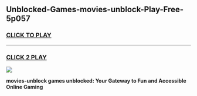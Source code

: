 
## Unblocked-Games-movies-unblock-Play-Free-5p057
<h3>
<a href="https://premium76.site?title=movies-unblock&ref=21A">CLICK TO PLAY</a></h3>
<hr>

<h3>
<a href="https://premium76.site?title=movies-unblock&ref=21A">CLICK 2 PLAY</a>
  
</h3>

<a href="https://premium76.site?title=movies-unblock&ref=21A"><img src="https://clearcache.store/games.png"></a>


**movies-unblock games unblocked: Your Gateway to Fun and Accessible Online Gaming**
